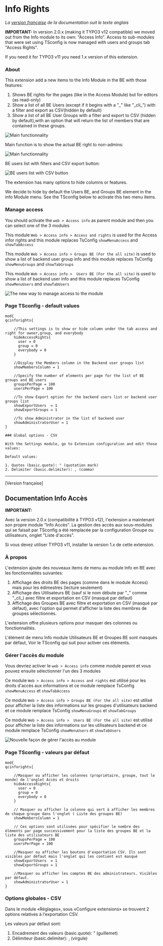 # Info Rights

*La [version française](#documentation-info-rights) de la documentation suit le texte anglais*

**IMPORTANT:**
In version 2.0.x (making it TYPO3 v12 compatible) we moved out from the Info module to its own: "Access Info". Access to sub-modules that were set using TSconfig is now managed with users and groups tab "Access Rights".

If you need it for TYPO3 v11 you need 1.x version of this extension.

### About
This extension add a new items to the Info Module in the BE with those features:

1. Shows BE rights for the pages (like in the Access Module) but for editors (as read-only)
2. Show a list of all BE Users (except if it begins with a "_" like "\_cli\_") with a filter and export as CSV(hidden by default)
3. Show a list of all BE User Groups with a filter and export to CSV (hidden by default),with an option that will return the list of members that are contained in these groups.

![Main functionnality](Documentation/Images/show-members-groups.png)

Main function is to show the actual BE right to non-admins:

![Main functionnality](Documentation/Images/access-and-rights.png)

BE users list with filters and CSV export button:

![BE users list with CSV button](Documentation/Images/backend-users-tab.png)


The extension has many options to hide columns or features.

We decide to hide by default the Users BE, and Groups BE element in the info Module menu. See the TSconfig below to activate this two menu items.


### Manage access
You should activate the ```web > Access info``` as parent module and then you can select one of the 3 modules

This module ```Web > Access info > Access and rights``` is used for the Access infor rights and this module replaces TsConfig ```showMenuAccess``` and ```showTabAccess```

This module ```Web > Access info > Groups BE (For the all site)``` is used to show a list of backend user group info and this module replaces TsConfig ```showMenuGroups``` and ```showTabGroups```

This module ```Web > Access info >  Users BE (For the all site)``` is used to show a list of backend user info and this module replaces TsConfig ```showMenuUsers``` and ```showTabUsers```

![The new way to manage access to the module](Documentation/Images/qc_info_right_module_access.png)

### Page TSconfig - default values

```
mod{
qcinforights{

    //This settings is to show or hide column under the tab access and right for owner,group, and everybody
    hideAccessRights{
      user = 0
      group = 0
      everybody = 0
    }

    //Display the Members column in the Backend user groups list
    showMembersColumn = 1

    //Specify the number of elements per page for the list of BE groups and BE users
    groupsPerPage = 100
    usersPerPage = 100

    //To show Export option for the backend users list or backend user groups list
    showExportUsers  = 1
    showExportGroups = 1

    //To show Administrator in the list of backend user
    showAdministratorUser = 1
}

### Global options - CSV

With the Settings module, go to Extension configuration and edit those values:

Default values:

1. Quotes (basic.quote): " (quotation mark)
2. Delimiter (basic.delimiter): , (comma)
```
-----------
[Version française]
## Documentation Info Accès

**IMPORTANT:**

Avec la version 2.0.x (compatibilité à TYPO3 v12), l'extension a maintenant son propre module "Info Accès". La gestion des accès aux sous-modules qui se faisait par TSconfig a été remplacée par la configuration Groupe ou utilisateurs, onglet "Liste d'accès".

Si vous devez utiliser TYPO3 v11, installer la version 1.x de cette extension.


### À propos
L'extension ajoute des nouveaux items de menu au module Info en BE avec les fonctionnalités suivantes:

1. Affichage des droits BE des pages (comme dans le module Access) mais pour les édimestres (lecture seulement)
2. Affichage des Utilisateurs BE (sauf si le nom débute par "_" comme "\_cli\_) avec filtre et exportation en CSV (masqué par défaut)
3. Affichage des Groupes BE avec filtre et exportation en CSV (masqué par défaut), avec l'option qui permet d'afficher la liste des membres de groupes sélectionnés.

L'extension offre plusieurs options pour masquer des colonnes ou fonctionnalités.

L'élément de menu Info module Utilisateurs BE et Groupes BE sont masqués par défaut, Voir le TSconfig qui suit pour activer ces éléments.

### Gérer l'accès du module
Vous devriez activer le ```web > Access info``` comme module parent et vous pouvez ensuite sélectionner l'un des 3 modules

Ce module ```Web > Access info > Access and rights``` est utilisé pour les droits d'accès aux informations et ce module remplace TsConfig ```showMenuAccess``` et ```showTabAccess```

Ce module ```Web > Access info > Groups BE (For the all site)``` est utilisé pour afficher la liste des informations sur les groupes d'utilisateurs backend et ce module remplace TsConfig ```showMenuGroups``` et ```showTabGroups```

Ce module ```Web > Access info >  Users BE (For the all site)``` est utilisé pour afficher la liste des informations sur les utilisateurs backend et ce module remplace TsConfig ```showMenuUsers``` et ```showTabUsers```

![Nouvelle façon de gérer l'accès au module](Documentation/Images/qc_info_right_module_access.png)

### Page TSconfig - valeurs par défaut

```
mod{
qcinforights{

    //Masquer ou afficher les colonnes (propriétaire, groupe, tout le monde) de l'onglet Accès et droits
    hideAccessRights{
      user = 0
      group = 0
      everybody = 0
    }

    // Masquer ou afficher la colonne qui sert à afficher les membres de chaque groupe dans l'onglet ( Liste des groupes BE)
    showMembersColumn = 1

    // Ces options sont utilisées pour spécifier le nombre des éléments par page successivement pour la liste des groupes BE et la liste des utilisateurs BE
    groupsPerPage = 100
    usersPerPage = 100

    //Masquer ou afficher les boutons d'exportation CSV. Ils sont visibles par défaut mais l'onglet qui les contient est masqué
    showExportUsers  = 1
    showExportGroups = 1

    //Masquer ou afficher les comptes BE des administrateurs. Visibles par défaut.
    showAdministratorUser = 1
}
```

### Options globales - CSV

Dans le module «Réglages», sous «Configure extensions» se trouvent 2 options relatives à l'exportation CSV.

Les valeurs par défaut sont:

1. Encadrement des valeurs (basic.quote): " (guillemet)
2. Délimiteur (basic.delimiter): , (virgule)
